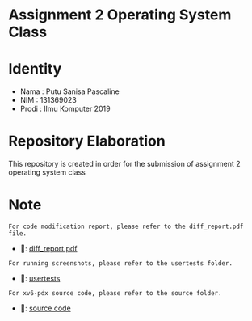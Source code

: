 # Assignment 2 Operating System Class

# Identity
* Nama  : Putu Sanisa Pascaline
* NIM   : 131369023
* Prodi : Ilmu Komputer 2019 

# Repository Elaboration
This repository is created in order for the submission of assignment 2 operating system class

# Note
```For code modification report, please refer to the diff_report.pdf file.```
* 🔗: <a href="https://github.com/sanisapascaline/xv6-pdx_operating-system/blob/project2/diff_report.pdf">diff_report.pdf </a>

```For running screenshots, please refer to the usertests folder.```
* 🔗: <a href="https://github.com/sanisapascaline/xv6-pdx_operating-system/tree/project2/usertests">usertests </a>

```For xv6-pdx source code, please refer to the source folder.```
* 🔗: <a href="https://github.com/sanisapascaline/xv6-pdx_operating-system/tree/project2/source">source code </a>
